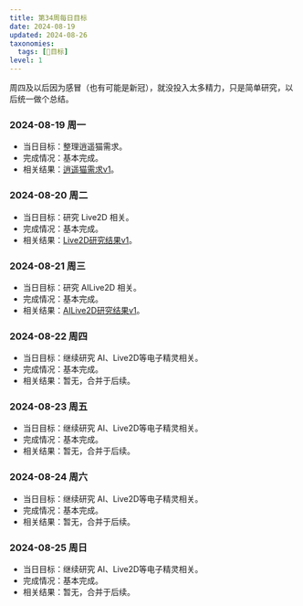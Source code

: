 ```yaml
---
title: 第34周每日目标
date: 2024-08-19
updated: 2024-08-26
taxonomies:
  tags: [📆目标]
level: 1
---
```


周四及以后因为感冒（也有可能是新冠），就没投入太多精力，只是简单研究，以后统一做个总结。

### 2024-08-19 周一

- 当日目标：整理逍遥猫需求。
- 完成情况：基本完成。
- 相关结果：[逍遥猫需求v1](/do/20240819b-xycat-req-v1)。

### 2024-08-20 周二

- 当日目标：研究 Live2D 相关。
- 完成情况：基本完成。
- 相关结果：[Live2D研究结果v1](/lab/20240820b-live2d-research-v1)。

### 2024-08-21 周三

- 当日目标：研究 AILive2D 相关。
- 完成情况：基本完成。
- 相关结果：[AILive2D研究结果v1](/lab/20240821c-ai-live2d-research-v1)。

### 2024-08-22 周四

- 当日目标：继续研究 AI、Live2D等电子精灵相关。
- 完成情况：基本完成。
- 相关结果：暂无，合并于后续。

### 2024-08-23 周五

- 当日目标：继续研究 AI、Live2D等电子精灵相关。
- 完成情况：基本完成。
- 相关结果：暂无，合并于后续。

### 2024-08-24 周六

- 当日目标：继续研究 AI、Live2D等电子精灵相关。
- 完成情况：基本完成。
- 相关结果：暂无，合并于后续。

### 2024-08-25 周日

- 当日目标：继续研究 AI、Live2D等电子精灵相关。
- 完成情况：基本完成。
- 相关结果：暂无，合并于后续。
